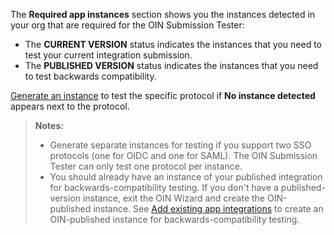 The **Required app instances** section shows you the instances detected in your org that are required for the OIN Submission Tester:

* The **CURRENT VERSION** status indicates the instances that you need to test your current integration submission.
* The **PUBLISHED VERSION** status indicates the instances that you need to test backwards compatibility.

[Generate an instance](#generate-an-instance) to test the specific protocol if **No instance detected** appears next to the protocol.

> **Notes:**
> * Generate separate instances for testing if you support two SSO protocols (one for OIDC and one for SAML). The OIN Submission Tester can only test one protocol per instance.
> * You should already have an instance of your published integration for backwards-compatibility testing. If you don't have a published-version instance, exit the OIN Wizard and create the OIN-published instance. See [Add existing app integrations](https://help.okta.com/okta_help.htm?type=oie&id=csh-apps-add-app) to create an OIN-published instance for backwards-compatibility testing.